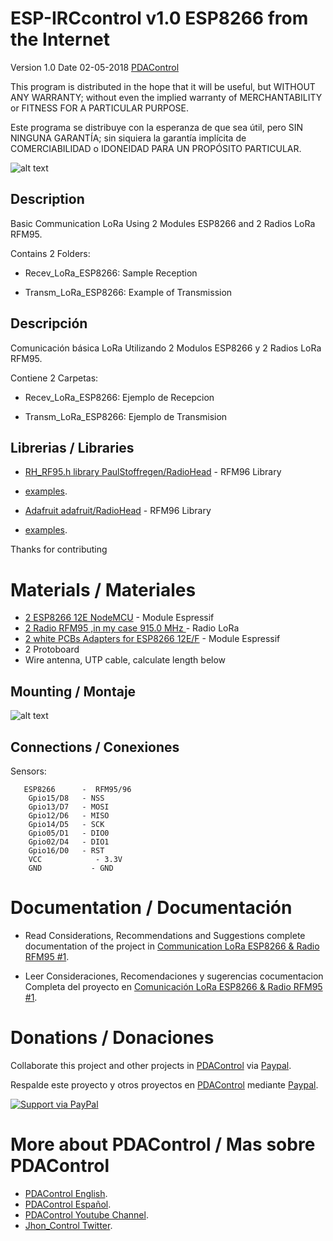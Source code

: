 # ESP-IRCcontrol v1.0 ESP8266 from the Internet

Version 1.0   Date 02-05-2018   [PDAControl](http://pdacontrolen.com)


This program is distributed in the hope that it will be useful, but WITHOUT ANY WARRANTY;
without even the implied warranty of MERCHANTABILITY or FITNESS FOR A PARTICULAR PURPOSE.

Este programa se distribuye con la esperanza de que sea útil, pero SIN NINGUNA GARANTÍA;
sin siquiera la garantía implícita de COMERCIABILIDAD o IDONEIDAD PARA UN PROPÓSITO PARTICULAR.

![alt text](http://pdacontroles.com/wp-content/uploads/2018/05/ESP8266_RFM95_1-.png "ESP-LoRa")

## Description

Basic Communication LoRa Using 2 Modules ESP8266 and 2 Radios LoRa RFM95.

Contains 2 Folders:

* Recev_LoRa_ESP8266: Sample Reception

* Transm_LoRa_ESP8266: Example of Transmission



## Descripción
Comunicación básica LoRa Utilizando 2 Modulos ESP8266 y 2 Radios LoRa RFM95.

Contiene 2 Carpetas:

* Recev_LoRa_ESP8266:  Ejemplo de Recepcion

* Transm_LoRa_ESP8266: Ejemplo de Transmision



## Librerias / Libraries

  
 * [RH_RF95.h library  PaulStoffregen/RadioHead]( https://github.com/PaulStoffregen/RadioHead) - RFM96 Library  
 
 * [examples](https://github.com/PaulStoffregen/RadioHead/tree/master/examples).
  
 
 * [Adafruit adafruit/RadioHead](https://github.com/adafruit/RadioHead) - RFM96 Library 
 
 * [examples](https://github.com/adafruit/RadioHead/tree/master/examples).  

Thanks for contributing 



# Materials / Materiales


* [2 ESP8266 12E NodeMCU](http://s.click.aliexpress.com/e/b6QNZfy) - Module Espressif
* [2 Radio RFM95 ,in my case 915.0 MHz ](http://s.click.aliexpress.com/e/Be2rrvB) - Radio LoRa
* [2 white PCBs Adapters for ESP8266 12E/F](http://s.click.aliexpress.com/e/mAIA6mA) - Module Espressif
* 2 Protoboard
* Wire antenna, UTP cable, calculate length below



## Mounting / Montaje
![alt text](http://pdacontroles.com/wp-content/uploads/2018/03/LoRA_esp8266_PDAControl_2.jpg "mounting")

## Connections / Conexiones
Sensors:

```
   ESP8266      -  RFM95/96
	Gpio15/D8   - NSS
	Gpio13/D7   - MOSI
	Gpio12/D6   - MISO
	Gpio14/D5   - SCK
	Gpio05/D1   - DIO0
	Gpio02/D4   - DIO1
	Gpio16/D0   - RST
	VCC            - 3.3V
	GND           - GND
```
        



# Documentation / Documentación 
* Read Considerations, Recommendations and Suggestions complete documentation of the project in [Communication LoRa ESP8266 & Radio RFM95 #1](http://pdacontrolen.com/comunication-lora-esp8266-radio-rfm95-1/). 

* Leer Consideraciones, Recomendaciones y sugerencias cocumentacion Completa del proyecto en  [Comunicación LoRa ESP8266 & Radio RFM95 #1](http://pdacontroles.com/comunicacion-lora-esp8266-radio-rfm96-1/). 

# Donations / Donaciones 
Collaborate this project and other projects in [PDAControl](http://pdacontrolen.com)  via [Paypal](https://www.paypal.me/pdacontrol). 

Respalde este proyecto y otros proyectos en [PDAControl](http://pdacontrolen.com)  mediante [Paypal](https://www.paypal.me/pdacontrol).

[![Support via PayPal](https://cdn.rawgit.com/twolfson/paypal-github-button/1.0.0/dist/button.svg)](https://www.paypal.me/pdacontrol)

# More about PDAControl / Mas sobre PDAControl
* [PDAControl English](http://pdacontrolen.com). 
* [PDAControl Español](http://pdacontroles.com). 
* [PDAControl Youtube Channel](https://www.youtube.com/channel/UCv1D6zrC0ZL0PSgM6tdEpPg/videos). 
* [Jhon_Control Twitter](https://twitter.com/Jhon_Control). 

